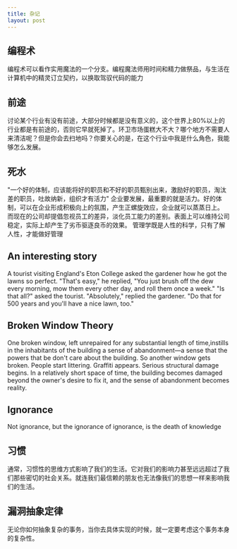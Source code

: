 ```yaml
---
title: 杂记
layout: post
---
```


## 编程术
编程术可以看作实用魔法的一个分支。编程魔法师用时间和精力做祭品，与生活在计算机中的精灵订立契约，以换取驾驭代码的能力

## 前途
讨论某个行业有没有前途，大部分时候都是没有意义的，这个世界上80%以上的行业都是有前途的，否则它早就死掉了。环卫市场蛋糕大不大？哪个地方不需要人来清洁呢？但是你会去扫地吗？你要关心的是，在这个行业中我是什么角色，我能够怎么发展。

## 死水
"一个好的体制，应该能将好的职员和不好的职员甄别出来，激励好的职员，淘汰差的职员，吐故纳新，组织才有活力" 企业要发展，最重要的就是活力。好的体制，可以在企业形成积极向上的氛围，产生正螺旋效应，企业就可以蒸蒸日上。 而现在的公司却提倡忽视员工的差异，淡化员工能力的差别。表面上可以维持公司稳定，实际上却产生了劣币驱逐良币的效果。 管理学既是人性的科学，只有了解人性，才能做好管理

## An interesting story
A tourist visiting England's Eton College asked the gardener how he got the lawns so perfect. "That's easy," he replied, "You just brush off the dew every morning, mow them every other day, and roll them once a week." "Is that all?" asked the tourist. "Absolutely," replied the gardener. "Do that for 500 years and you'll have a nice lawn, too."

## Broken Window Theory
One broken window, left unrepaired for any substantial length of time,instills in the inhabitants of the building a sense of abandonment—a sense that the powers that be don't care about the building. So another window gets broken. People start littering. Graffiti appears. Serious structural damage begins. In a relatively short space of time, the building becomes damaged beyond the owner's desire to fix it, and the sense of abandonment becomes reality.

## Ignorance
Not ignorance, but the ignorance of ignorance, is the death of knowledge

## 习惯
通常，习惯性的思维方式影响了我们的生活。它对我们的影响力甚至远远超过了我们那些密切的社会关系。就连我们最信赖的朋友也无法像我们的思想一样来影响我们的生活。 　　

## 漏洞抽象定律
无论你如何抽象复杂的事务，当你去具体实现的时候，就一定要考虑这个事务本身的复杂性。
